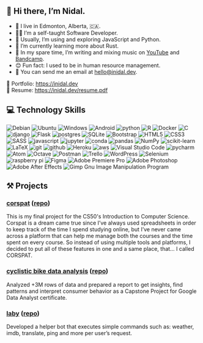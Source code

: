 ## 👋 Hi there, I’m Nidal.

- 📍 I live in Edmonton, Alberta, 🇨🇦.
- 👨‍💻 I’m a self-taught Software Developer.
- 🐍 Usually, I’m using and exploring JavaScript and Python. 
- 🌱 I’m currently learning more about Rust.
- 🎵 In my spare time, I’m writing and mixing music on [YouTube](https://www.youtube.com/Edmyria) and [Bandcamp](https://edmyria.bandcamp.com/).
- 😊 Fun fact: I used to be in human resource management.
- 📧 You can send me an email at hello@inidal.dev.

🔗 Portfolio: https://inidal.dev  
📃 Resume: https://inidal.dev/resume.pdf

## 💻 Technology Skills
![Debian](https://img.shields.io/badge/Debian-D70A53?style=for-the-badge&logo=debian&logoColor=white) ![Ubuntu](https://img.shields.io/badge/Ubuntu-E95420?style=for-the-badge&logo=ubuntu&logoColor=white) ![Windows](https://img.shields.io/badge/Windows-0078D6?style=for-the-badge&logo=windows&logoColor=white) ![Android](https://img.shields.io/badge/Android-3DDC84?style=for-the-badge&logo=android&logoColor=white) ![python](https://img.shields.io/badge/python%20-%2314354C.svg?&style=for-the-badge&logo=python&logoColor=white) ![R](https://img.shields.io/badge/r-%23276DC3.svg?style=for-the-badge&logo=r&logoColor=white) ![Docker](https://img.shields.io/badge/docker-%230db7ed.svg?style=for-the-badge&logo=docker&logoColor=white) ![C](https://img.shields.io/badge/c-%2300599C.svg?style=for-the-badge&logo=c&logoColor=white) ![django](https://img.shields.io/badge/django%20-%23092E20.svg?&style=for-the-badge&logo=django&logoColor=white)
![Flask](https://img.shields.io/badge/flask-%23000.svg?style=for-the-badge&logo=flask&logoColor=white) ![postgres](https://img.shields.io/badge/postgres-%23316192.svg?&style=for-the-badge&logo=postgresql&logoColor=white) ![SQLite](https://img.shields.io/badge/sqlite-%2307405e.svg?style=for-the-badge&logo=sqlite&logoColor=white) ![Bootstrap](https://img.shields.io/badge/bootstrap-%23563D7C.svg?style=for-the-badge&logo=bootstrap&logoColor=white) ![HTML5](https://img.shields.io/badge/html5-%23E34F26.svg?style=for-the-badge&logo=html5&logoColor=white) ![CSS3](https://img.shields.io/badge/css3-%231572B6.svg?style=for-the-badge&logo=css3&logoColor=white) ![SASS](https://img.shields.io/badge/SASS-hotpink.svg?style=for-the-badge&logo=SASS&logoColor=white) ![javascript](https://img.shields.io/badge/javascript%20-%23323330.svg?&style=for-the-badge&logo=javascript&logoColor=%23F7DF1E) ![jupyter](https://img.shields.io/badge/Jupyter%20-%23F37626.svg?&style=for-the-badge&logo=Jupyter&logoColor=white) ![conda](https://img.shields.io/badge/conda%20-%2342B029.svg?&style=for-the-badge&logo=anaconda&logoColor=white) ![pandas](https://img.shields.io/badge/pandas%20-%23150458.svg?&style=for-the-badge&logo=pandas&logoColor=white) ![NumPy](https://img.shields.io/badge/numpy-%23013243.svg?style=for-the-badge&logo=numpy&logoColor=white) ![scikit-learn](https://img.shields.io/badge/scikit--learn-%23F7931E.svg?style=for-the-badge&logo=scikit-learn&logoColor=white) ![LaTeX](https://img.shields.io/badge/latex-%23008080.svg?style=for-the-badge&logo=latex&logoColor=white) ![git](https://img.shields.io/badge/git%20-%23F05033.svg?&style=for-the-badge&logo=git&logoColor=white) ![github](https://img.shields.io/badge/github%20actions%20-%232671E5.svg?&style=for-the-badge&logo=github%20actions&logoColor=white) ![Heroku](https://img.shields.io/badge/heroku-%23430098.svg?style=for-the-badge&logo=heroku&logoColor=white) ![aws](https://img.shields.io/badge/AWS%20-%23FF9900.svg?&style=for-the-badge&logo=amazon-aws&logoColor=white) ![Visual Studio Code](https://img.shields.io/badge/Visual%20Studio%20Code-0078d7.svg?style=for-the-badge&logo=visual-studio-code&logoColor=white) ![pycharm](https://img.shields.io/badge/pycharm-%23000000.svg?&style=for-the-badge&logo=pycharm&logoColor=white) ![Atom](https://img.shields.io/badge/Atom-%2366595C.svg?style=for-the-badge&logo=atom&logoColor=white) ![Octave](https://img.shields.io/badge/OCTAVE-darkblue?style=for-the-badge&logo=octave&logoColor=fcd683) ![Postman](https://img.shields.io/badge/Postman-FF6C37?style=for-the-badge&logo=postman&logoColor=white) ![Trello](https://img.shields.io/badge/Trello-%23026AA7.svg?style=for-the-badge&logo=Trello&logoColor=white) ![WordPress](https://img.shields.io/badge/WordPress-%23117AC9.svg?style=for-the-badge&logo=WordPress&logoColor=white) ![Selenium](https://img.shields.io/badge/-selenium-%43B02A?style=for-the-badge&logo=selenium&logoColor=white) ![raspberry pi](https://img.shields.io/badge/RASPBERRY%20PI-%23C51A4A.svg?&style=for-the-badge&logo=raspberry%20pi&logoColor=white) ![Figma](https://img.shields.io/badge/figma-%23F24E1E.svg?style=for-the-badge&logo=figma&logoColor=white) ![Adobe Premiere Pro](https://img.shields.io/badge/Adobe%20Premiere%20Pro-9999FF.svg?style=for-the-badge&logo=Adobe%20Premiere%20Pro&logoColor=white) ![Adobe Photoshop](https://img.shields.io/badge/adobe%20photoshop-%2331A8FF.svg?style=for-the-badge&logo=adobe%20photoshop&logoColor=white) ![Adobe After Effects](https://img.shields.io/badge/Adobe%20After%20Effects-9999FF.svg?style=for-the-badge&logo=Adobe%20After%20Effects&logoColor=white) ![Gimp Gnu Image Manipulation Program](https://img.shields.io/badge/Gimp-657D8B?style=for-the-badge&logo=gimp&logoColor=FFFFFF)

## ⚒️ Projects
### [corspat](https://corspat.herokuapp.com/) ([repo](https://github.com/inidal/corspat))
This is my final project for the CS50's Introduction to Computer Science. Corspat is a dream came true since I’ve always used spreadsheets in order to keep track of the time I spend studying online, but I’ve never came across a platform that can help me manage both the courses and the time spent on every course. So instead of using multiple tools and platforms, I decided to put all of these features in one and a same place, that… I called CORSPAT.

### [cyclistic bike data analysis](https://inidal.github.io/ggl-data-capstone/) ([repo](https://github.com/inidal/ggl-data-capstone))
Analyzed +3M rows of data and prepared a report to get insights, find patterns and interpret consumer behavior as a Capstone Project for Google Data Analyst certificate.

### [laby](https://discord.gg/7fxhVstURu) ([repo](https://github.com/inidal/laby-bot))
Developed a helper bot that executes simple commands such as: weather, imdb, translate, ping and more per user’s request.

